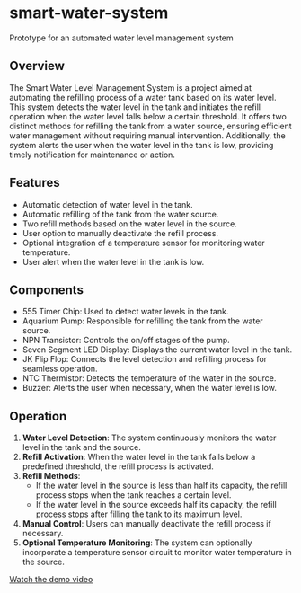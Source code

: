# smart-water-system
Prototype for an automated water level management system

## Overview

The Smart Water Level Management System is a project aimed at automating the refilling process of a water tank based on its water level. This system detects the water level in the tank and initiates the refill operation when the water level falls below a certain threshold. It offers two distinct methods for refilling the tank from a water source, ensuring efficient water management without requiring manual intervention. Additionally, the system alerts the user when the water level in the tank is low, providing timely notification for maintenance or action.

## Features

- Automatic detection of water level in the tank.
- Automatic refilling of the tank from the water source.
- Two refill methods based on the water level in the source.
- User option to manually deactivate the refill process.
- Optional integration of a temperature sensor for monitoring water temperature.
- User alert when the water level in the tank is low.

## Components

- 555 Timer Chip: Used to detect water levels in the tank.
- Aquarium Pump: Responsible for refilling the tank from the water source.
- NPN Transistor: Controls the on/off stages of the pump.
- Seven Segment LED Display: Displays the current water level in the tank.
- JK Flip Flop: Connects the level detection and refilling process for seamless operation.
- NTC Thermistor: Detects the temperature of the water in the source.
- Buzzer: Alerts the user when necessary, when the water level is low.

## Operation

1. **Water Level Detection**: The system continuously monitors the water level in the tank and the source.
2. **Refill Activation**: When the water level in the tank falls below a predefined threshold, the refill process is activated.
3. **Refill Methods**:
   - If the water level in the source is less than half its capacity, the refill process stops when the tank reaches a certain level.
   - If the water level in the source exceeds half its capacity, the refill process stops after filling the tank to its maximum level.
4. **Manual Control**: Users can manually deactivate the refill process if necessary.
5. **Optional Temperature Monitoring**: The system can optionally incorporate a temperature sensor circuit to monitor water temperature in the source.

[Watch the demo video](https://drive.google.com/file/d/1sLQjN3sKWsUDiInLERMFxNUoDE2apIY-/view?usp=sharing)


